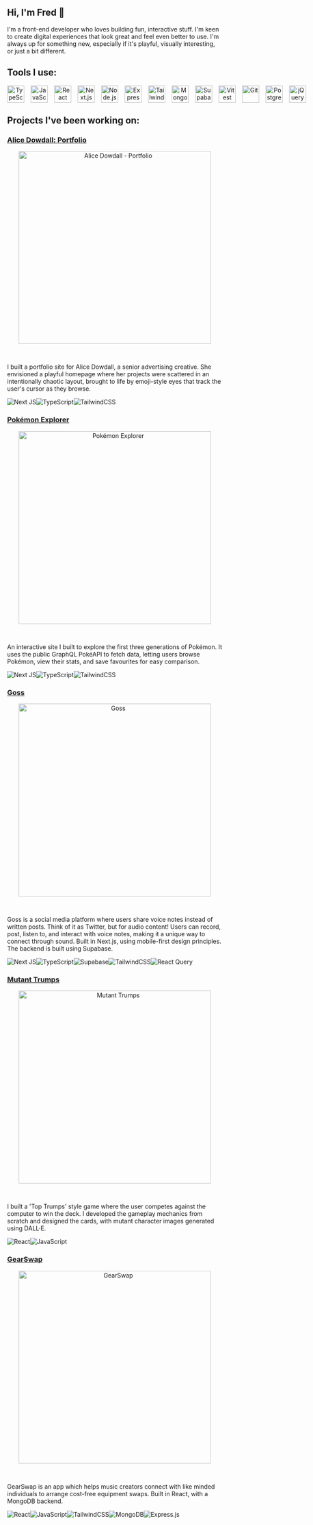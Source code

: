 ## Hi, I'm Fred 👋
I'm a front-end developer who loves building fun, interactive stuff. I'm keen to create digital experiences that look great and feel even better to use. I'm always up for something new, especially if it's playful, visually interesting, or just a bit different.

## Tools I use:

<div align="center" style="display: flex; gap: 15px;">
<img src="https://cdn.jsdelivr.net/gh/devicons/devicon@latest/icons/typescript/typescript-original.svg" width=40 height=40 title='TypeScript' />
<img src="https://cdn.jsdelivr.net/gh/devicons/devicon@latest/icons/javascript/javascript-original.svg" width=40 height=40 title='JavaScript' />
<img src="https://cdn.jsdelivr.net/gh/devicons/devicon@latest/icons/react/react-original.svg"  width=40 height=40 title='React' />
<img src="https://cdn.jsdelivr.net/gh/devicons/devicon@latest/icons/nextjs/nextjs-original.svg" width=40 height=40 title='Next.js' />
<img src="https://cdn.jsdelivr.net/gh/devicons/devicon@latest/icons/nodejs/nodejs-plain-wordmark.svg" width=40 height=40 title='Node.js' />
<img src="https://cdn.jsdelivr.net/gh/devicons/devicon@latest/icons/express/express-original.svg" width=40 height=40 title='Express.js' />
<img src="https://cdn.jsdelivr.net/gh/devicons/devicon@latest/icons/tailwindcss/tailwindcss-original.svg" width=40 height=40 title='Tailwind' />
<img src="https://cdn.jsdelivr.net/gh/devicons/devicon@latest/icons/mongodb/mongodb-original.svg" width=40 height=40 title='MongoDB' />
<img src="https://cdn.jsdelivr.net/gh/devicons/devicon@latest/icons/supabase/supabase-original.svg" width=40 height=40 title='Supabase' />
<img src="https://cdn.jsdelivr.net/gh/devicons/devicon@latest/icons/vitest/vitest-original.svg" width=40 height=40 title='Vitest'  />
<img src="https://cdn.jsdelivr.net/gh/devicons/devicon@latest/icons/git/git-original.svg" width=40 height=40 title='Git' />
<img src="https://cdn.jsdelivr.net/gh/devicons/devicon@latest/icons/postgresql/postgresql-original.svg" width=40 height=40 title='PostgreSQL' />
<img src="https://cdn.jsdelivr.net/gh/devicons/devicon@latest/icons/jquery/jquery-original.svg" width=40 height=40 title='jQuery' />
</div>

## Projects I've been working on:

### [Alice Dowdall: Portfolio](https://github.com/Fred-A-M/AliceDowdall)

<p align="center"><img align="center" src="https://github.com/user-attachments/assets/3c912f12-6e80-4daa-9bdb-3c10bd88f650" width=450 title='Alice Dowdall - Portfolio' /></p> <br>

I built a portfolio site for Alice Dowdall, a senior advertising creative. She envisioned a playful homepage where her projects were scattered in an intentionally chaotic layout, brought to life by emoji-style eyes that track the user's cursor as they browse.

![Next JS](https://img.shields.io/badge/Next-black?style=for-the-badge&logo=next.js&logoColor=white)![TypeScript](https://img.shields.io/badge/typescript-%23007ACC.svg?style=for-the-badge&logo=typescript&logoColor=white)![TailwindCSS](https://img.shields.io/badge/tailwindcss-%2338B2AC.svg?style=for-the-badge&logo=tailwind-css&logoColor=white)

### [Pokémon Explorer](https://github.com/Fred-A-M/pokemon-graphQL-project)

<p align="center"><img align="center" src="https://github.com/user-attachments/assets/f5e8889a-f5b5-416c-a9b3-06328c645ccb" width=450 title='Pokémon Explorer' /></p> <br>

An interactive site I built to explore the first three generations of Pokémon. It uses the public GraphQL PokéAPI to fetch data, letting users browse Pokémon, view their stats, and save favourites for easy comparison.

![Next JS](https://img.shields.io/badge/Next-black?style=for-the-badge&logo=next.js&logoColor=white)![TypeScript](https://img.shields.io/badge/typescript-%23007ACC.svg?style=for-the-badge&logo=typescript&logoColor=white)![TailwindCSS](https://img.shields.io/badge/tailwindcss-%2338B2AC.svg?style=for-the-badge&logo=tailwind-css&logoColor=white)

### [Goss](https://github.com/Fred-A-M/goss)

<p align="center"><img align="center" src="https://github.com/user-attachments/assets/030dd090-4f4b-48b7-bef7-6d5e9f507a7c" width=450 title='Goss' /></p> <br>

Goss is a social media platform where users share voice notes instead of written posts. Think of it as Twitter, but for audio content! Users can record, post, listen to, and interact with voice notes, making it a unique way to connect through sound. Built in Next.js, using mobile-first design principles. The backend is built using Supabase.

![Next JS](https://img.shields.io/badge/Next-black?style=for-the-badge&logo=next.js&logoColor=white)![TypeScript](https://img.shields.io/badge/typescript-%23007ACC.svg?style=for-the-badge&logo=typescript&logoColor=white)![Supabase](https://img.shields.io/badge/Supabase-3ECF8E?style=for-the-badge&logo=supabase&logoColor=white)![TailwindCSS](https://img.shields.io/badge/tailwindcss-%2338B2AC.svg?style=for-the-badge&logo=tailwind-css&logoColor=white)![React Query](https://img.shields.io/badge/-React%20Query-FF4154?style=for-the-badge&logo=react%20query&logoColor=white)

### [Mutant Trumps](https://github.com/Fred-A-M/mutant-trumps)

<p align="center"><img align="center" src="https://github.com/user-attachments/assets/1fe52c53-c51e-42ef-ba9d-a328c30c672e" width=450 title='Mutant Trumps' /></p> <br>

I built a 'Top Trumps' style game where the user competes against the computer to win the deck. I developed the gameplay mechanics from scratch and designed the cards, with mutant character images generated using DALL·E.

![React](https://img.shields.io/badge/react-%2320232a.svg?style=for-the-badge&logo=react&logoColor=%2361DAFB)![JavaScript](https://img.shields.io/badge/javascript-%23323330.svg?style=for-the-badge&logo=javascript&logoColor=%23F7DF1E)

### [GearSwap](https://github.com/Fred-A-M/gear-swap)

<p align="center"><img align="center" src="https://github.com/user-attachments/assets/9c980e83-f990-4d39-9d06-9171e8abaf1b" width=450 title='GearSwap' /></p> <br>

GearSwap is an app which helps music creators connect with like minded individuals to arrange cost-free equipment swaps. Built in React, with a MongoDB backend.

![React](https://img.shields.io/badge/react-%2320232a.svg?style=for-the-badge&logo=react&logoColor=%2361DAFB)![JavaScript](https://img.shields.io/badge/javascript-%23323330.svg?style=for-the-badge&logo=javascript&logoColor=%23F7DF1E)![TailwindCSS](https://img.shields.io/badge/tailwindcss-%2338B2AC.svg?style=for-the-badge&logo=tailwind-css&logoColor=white)![MongoDB](https://img.shields.io/badge/MongoDB-%234ea94b.svg?style=for-the-badge&logo=mongodb&logoColor=white)![Express.js](https://img.shields.io/badge/express.js-%23404d59.svg?style=for-the-badge&logo=express&logoColor=%2361DAFB)

